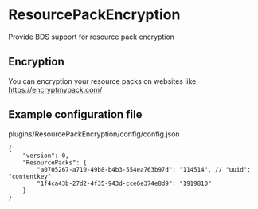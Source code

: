 # ResourcePackEncryption

Provide BDS support for resource pack encryption

## Encryption

You can encryption your resource packs on websites like https://encryptmypack.com/

## Example configuration file

plugins/ResourcePackEncryption/config/config.json
```jsonc
{
    "version": 0,
    "ResourcePacks": {
        "a0705267-a710-49b8-b4b3-554ea763b97d": "114514", // "uuid": "contentkey"
        "1f4ca43b-27d2-4f35-943d-cce6e374e8d9": "1919810"
    }
}
```
